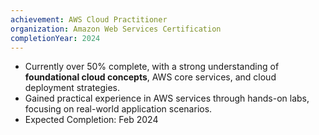 ```yaml
---
achievement: AWS Cloud Practitioner
organization: Amazon Web Services Certification
completionYear: 2024
---
```


- Currently over 50\% complete, with a strong understanding of **foundational cloud concepts**, AWS core services, and cloud deployment strategies.
- Gained practical experience in AWS services through hands-on labs, focusing on real-world application scenarios.
- Expected Completion: Feb 2024
